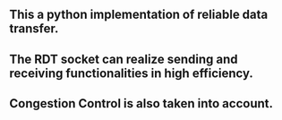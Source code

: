 ## This a python implementation of reliable data transfer.  
## The RDT socket can realize sending and receiving functionalities in  high efficiency.
## Congestion Control is also taken into account.